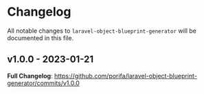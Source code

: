 # Changelog

All notable changes to `laravel-object-blueprint-generator` will be documented in this file.

## v1.0.0 - 2023-01-21

**Full Changelog**: https://github.com/porifa/laravel-object-blueprint-generator/commits/v1.0.0
